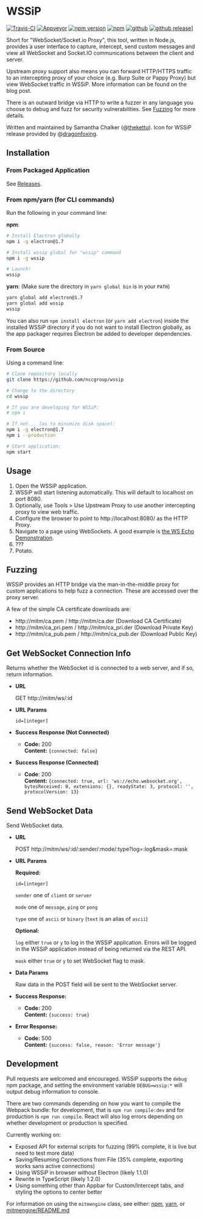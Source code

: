 # WSSiP

[![Travis-CI](https://travis-ci.org/nccgroup/wssip.svg?branch=master)](https://travis-ci.org/nccgroup/wssip)
[![Appveyor](https://ci.appveyor.com/api/projects/status/q85uar6lmhddke6j?svg=true)](https://ci.appveyor.com/project/thekettu/wssip)
[![npm version](https://img.shields.io/npm/v/wssip.svg)](https://www.npmjs.com/package/wssip)
[![npm](https://img.shields.io/npm/dt/wssip.svg)](https://www.npmjs.com/package/wssip)
[![github](https://img.shields.io/github/downloads/nccgroup/wssip/total.svg)](https://github.com/nccgroup/wssip)
[![github release](https://img.shields.io/github/release/nccgroup/wssip.svg)](https://github.com/nccgroup/wssip/releases)]

Short for "WebSocket/Socket.io Proxy", this tool, written in Node.js, provides a user interface to capture, intercept, send custom messages and view all WebSocket and Socket.IO communications between the client and server.

Upstream proxy support also means you can forward HTTP/HTTPS traffic to an intercepting proxy of your choice (e.g. Burp Suite or Pappy Proxy) but view WebSocket traffic in WSSiP. More information can be found on the blog post.

There is an outward bridge via HTTP to write a fuzzer in any language you choose to debug and fuzz for security vulnerabilities. See [Fuzzing](#fuzzing) for more details.

Written and maintained by Samantha Chalker (@[thekettu](https://github.com/thekettu)). Icon for WSSiP release provided by @[dragonfoxing](https://twitter.com/dragonfoxing).

## Installation

### From Packaged Application

See [Releases](https://github.com/nccgroup/wssip/releases).

### From npm/yarn (for CLI commands)

Run the following in your command line:

**npm**:

~~~bash
# Install Electron globally
npm i -g electron@1.7

# Install wssip global for "wssip" command
npm i -g wssip

# Launch!
wssip
~~~

**yarn**: (Make sure the directory in `yarn global bin` is in your `PATH`)

~~~bash
yarn global add electron@1.7
yarn global add wssip
wssip
~~~

You can also run `npm install electron` (or `yarn add electron`) inside the installed WSSiP directory if you do not want to install Electron globally, as the app packager requires Electron be added to developer dependencies.

### From Source

Using a command line:

~~~bash
# Clone repository locally
git clone https://github.com/nccgroup/wssip

# Change to the directory
cd wssip

# If you are developing for WSSiP:
# npm i

# If not... (as to minimize disk space):
npm i -g electron@1.7
npm i --production

# Start application:
npm start
~~~

## Usage

1. Open the WSSiP application.
2. WSSiP will start listening automatically. This will default to localhost on port 8080.
3. Optionally, use Tools > Use Upstream Proxy to use another intercepting proxy to view web traffic.
4. Configure the browser to point to http://localhost:8080/ as the HTTP Proxy.
5. Navigate to a page using WebSockets. A good example is [the WS Echo Demonstration](http://websocket.org/).
6. ???
7. Potato.

## Fuzzing

WSSiP provides an HTTP bridge via the man-in-the-middle proxy for custom applications to help fuzz a connection. These are accessed over the proxy server.

A few of the simple CA certificate downloads are:

* http://mitm/ca.pem / http://mitm/ca.der (Download CA Certificate)
* http://mitm/ca_pri.pem / http://mitm/ca_pri.der (Download Private Key)
* http://mitm/ca_pub.pem / http://mitm/ca_pub.der (Download Public Key)

**Get WebSocket Connection Info**
----
Returns whether the WebSocket id is connected to a web server, and if so, return information.

* **URL**

    GET http://mitm/ws/:id

* **URL Params**

  `id=[integer]`

* **Success Response (Not Connected)**

  * **Code:** 200 <br />
    **Content:** `{connected: false}`


* **Success Response (Connected)**

  * **Code**: 200 <br />
    **Content:** `{connected: true, url: 'ws://echo.websocket.org', bytesReceived: 0, extensions: {}, readyState: 3, protocol: '', protocolVersion: 13}`

**Send WebSocket Data**
----
Send WebSocket data.

* **URL**

  POST http://mitm/ws/:id/:sender/:mode/:type?log=:log&mask=:mask

* **URL Params**

  **Required:**

  `id=[integer]`

  `sender` one of `client` or `server`

  `mode` one of `message`, `ping` or `pong`

  `type` one of `ascii` or `binary` (`text` is an alias of `ascii`)

  **Optional:**

  `log` either `true` or `y` to log in the WSSiP application. Errors will be logged in the WSSiP application instead of being returned via the REST API.

  `mask` either `true` or `y` to set WebSocket flag to mask.

* **Data Params**

  Raw data in the POST field will be sent to the WebSocket server.

* **Success Response:**

  * **Code:** 200 <br />
    **Content:** `{success: true}`


* **Error Response:**

  * **Code:** 500 <br />
    **Content:** `{success: false, reason: 'Error message'}`

## Development

Pull requests are welcomed and encouraged. WSSiP supports the `debug` npm package, and setting the environment variable `DEBUG=wssip:*` will output debug information to console.

There are two commands depending on how you want to compile the Webpack bundle: for development, that is `npm run compile:dev` and for production is `npm run compile`. React will also log errors depending on whether development or production is specified.

Currently working on:
* Exposed API for external scripts for fuzzing (99% complete, it is live but need to test more data)
* Saving/Resuming Connections from File (35% complete, exporting works sans active connections)
* Using WSSiP in browser without Electron (likely 1.1.0)
* Rewrite in TypeScript (likely 1.2.0)
* Using something other than Appbar for Custom/Intercept tabs, and styling the options to center better

For information on using the `mitmengine` class, see either: [npm](https://npmjs.com/package/mitmengine), [yarn](https://yarnpkg.com/en/package/mitmengine), or [mitmengine/README.md](https://github.com/nccgroup/wssip/mitmengine/README.md)
